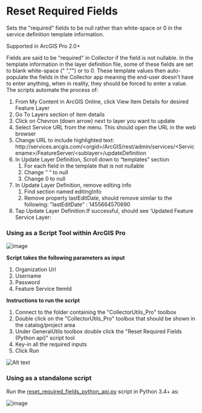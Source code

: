 # Reset Required Fields
Sets the "required" fields to be null rather than white-space or 0 in the service definition template information.

Supported in ArcGIS Pro 2.0+

Fields are said to be "required" in Collector if the field is not nullable. In the template information in the layer definition file, some of these fields are set to blank white-space (" ","") or to 0. These template values then auto-populate the fields in the Collector app meaning the end-user doesn't have to enter anything, when in reality, they should be forced to enter a value. The scripts automate the process of:

1. From My Content in ArcGIS Online, click View Item Details for desired Feature Layer
2. Go To Layers section of item details
3. Click on Chevron (down arrow) next to layer you want to update
4. Select Service URL from the menu. This should open the URL in the web browser
5. Change URL to include highlighted text: http\://services.arcgis.com/\<orgid\>/ArcGIS/rest/admin/services/\<Servicename\>/FeatureServer/\<sublayer\>/updateDefinition
6. In Update Layer Definition, Scroll down to “templates” section
    1. For each field in the template that is not nullable
    2. Change “ “ to null
    3. Change 0 to null
7. In Update Layer Definition, remove editing info
    1. Find section named editingInfo
    2. Remove property lastEditDate, should remove similar to the following: "lastEditDate" : 1455664570690
8. Tap Update Layer Definition.If successful, should see ‘Updated Feature Service Layer:

### Using as a Script Tool within ArcGIS Pro

![image](https://user-images.githubusercontent.com/26557666/38632020-4d8b5f12-3d70-11e8-8b6a-2ad4c18fd7f9.png)


**Script takes the following parameters as input**
1. Organization Url
2. Username 
3. Password
4. Feature Service ItemId

**Instructions to run the script**
1. Connect to the folder containing the "CollectorUtils_Pro" toolbox
2. Double click on the "CollectorUtils_Pro" toolbox that should be shown in the catalog/project area
3. Under GeneralUtils toolbox double click the "Reset Required Fields (Python api)" script tool
4. Key-in all the required inputs    
5. Click Run

![Alt text](/images/ResetRequiredFields_interface.JPG "Interface")

### Using as a standalone script
Run the [reset_required_fields_python_api.py](reset_required_fields_python_api.py) script in Python 3.4+ as:

![image](https://user-images.githubusercontent.com/26557666/38633594-115d5a9a-3d75-11e8-80cd-8b8729d48bd1.png)


